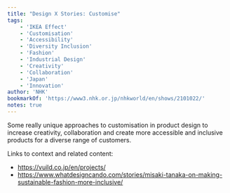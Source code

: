 ```yaml
---
title: "Design X Stories: Customise"
tags:
    - 'IKEA Effect'
    - 'Customisation'
    - 'Accessibility'
    - 'Diversity Inclusion'
    - 'Fashion'
    - 'Industrial Design'
    - 'Creativity'
    - 'Collaboration'
    - 'Japan'
    - 'Innovation'
author: 'NHK'
bookmarkOf: 'https://www3.nhk.or.jp/nhkworld/en/shows/2101022/'
notes: true
---
```


Some really unique approaches to customisation in product design to increase creativity, collaboration and create more accessible and inclusive products for a diverse range of customers.

Links to context and related content:

- https://vuild.co.jp/en/projects/
- https://www.whatdesigncando.com/stories/misaki-tanaka-on-making-sustainable-fashion-more-inclusive/

